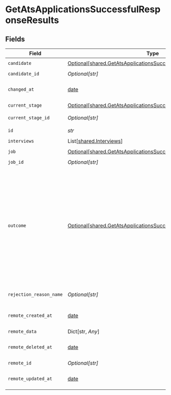 # GetAtsApplicationsSuccessfulResponseResults


## Fields

| Field                                                                                                                                                                                                                                                                                                                                                          | Type                                                                                                                                                                                                                                                                                                                                                           | Required                                                                                                                                                                                                                                                                                                                                                       | Description                                                                                                                                                                                                                                                                                                                                                    |
| -------------------------------------------------------------------------------------------------------------------------------------------------------------------------------------------------------------------------------------------------------------------------------------------------------------------------------------------------------------- | -------------------------------------------------------------------------------------------------------------------------------------------------------------------------------------------------------------------------------------------------------------------------------------------------------------------------------------------------------------- | -------------------------------------------------------------------------------------------------------------------------------------------------------------------------------------------------------------------------------------------------------------------------------------------------------------------------------------------------------------- | -------------------------------------------------------------------------------------------------------------------------------------------------------------------------------------------------------------------------------------------------------------------------------------------------------------------------------------------------------------- |
| `candidate`                                                                                                                                                                                                                                                                                                                                                    | [Optional[shared.GetAtsApplicationsSuccessfulResponseCandidate]](../../models/shared/getatsapplicationssuccessfulresponsecandidate.md)                                                                                                                                                                                                                         | :heavy_check_mark:                                                                                                                                                                                                                                                                                                                                             | N/A                                                                                                                                                                                                                                                                                                                                                            |
| `candidate_id`                                                                                                                                                                                                                                                                                                                                                 | *Optional[str]*                                                                                                                                                                                                                                                                                                                                                | :heavy_check_mark:                                                                                                                                                                                                                                                                                                                                             | N/A                                                                                                                                                                                                                                                                                                                                                            |
| `changed_at`                                                                                                                                                                                                                                                                                                                                                   | [date](https://docs.python.org/3/library/datetime.html#date-objects)                                                                                                                                                                                                                                                                                           | :heavy_check_mark:                                                                                                                                                                                                                                                                                                                                             | YYYY-MM-DDTHH:mm:ss.sssZ<br/><br/>[](https://developer.mozilla.org/en-US/docs/Web/JavaScript/Reference/Global_Objects/Date/toISOString)                                                                                                                                                                                                                        |
| `current_stage`                                                                                                                                                                                                                                                                                                                                                | [Optional[shared.GetAtsApplicationsSuccessfulResponseCurrentStage]](../../models/shared/getatsapplicationssuccessfulresponsecurrentstage.md)                                                                                                                                                                                                                   | :heavy_check_mark:                                                                                                                                                                                                                                                                                                                                             | N/A                                                                                                                                                                                                                                                                                                                                                            |
| `current_stage_id`                                                                                                                                                                                                                                                                                                                                             | *Optional[str]*                                                                                                                                                                                                                                                                                                                                                | :heavy_check_mark:                                                                                                                                                                                                                                                                                                                                             | ID of the current application stage                                                                                                                                                                                                                                                                                                                            |
| `id`                                                                                                                                                                                                                                                                                                                                                           | *str*                                                                                                                                                                                                                                                                                                                                                          | :heavy_check_mark:                                                                                                                                                                                                                                                                                                                                             | N/A                                                                                                                                                                                                                                                                                                                                                            |
| `interviews`                                                                                                                                                                                                                                                                                                                                                   | List[[shared.Interviews](../../models/shared/interviews.md)]                                                                                                                                                                                                                                                                                                   | :heavy_check_mark:                                                                                                                                                                                                                                                                                                                                             | N/A                                                                                                                                                                                                                                                                                                                                                            |
| `job`                                                                                                                                                                                                                                                                                                                                                          | [Optional[shared.GetAtsApplicationsSuccessfulResponseJob]](../../models/shared/getatsapplicationssuccessfulresponsejob.md)                                                                                                                                                                                                                                     | :heavy_check_mark:                                                                                                                                                                                                                                                                                                                                             | N/A                                                                                                                                                                                                                                                                                                                                                            |
| `job_id`                                                                                                                                                                                                                                                                                                                                                       | *Optional[str]*                                                                                                                                                                                                                                                                                                                                                | :heavy_check_mark:                                                                                                                                                                                                                                                                                                                                             | N/A                                                                                                                                                                                                                                                                                                                                                            |
| `outcome`                                                                                                                                                                                                                                                                                                                                                      | [Optional[shared.GetAtsApplicationsSuccessfulResponseOutcome]](../../models/shared/getatsapplicationssuccessfulresponseoutcome.md)                                                                                                                                                                                                                             | :heavy_check_mark:                                                                                                                                                                                                                                                                                                                                             | Parsed status of the application. If Kombo identifies that the application was accepted and the candidate hired, it will be `HIRED`. If the application was rejected or the candidate declined, it will be `DECLINED`. If the application is still in process, it will be `PENDING`.<br/>Kombo will always try to deliver this infomation as reliably as possible. |
| `rejection_reason_name`                                                                                                                                                                                                                                                                                                                                        | *Optional[str]*                                                                                                                                                                                                                                                                                                                                                | :heavy_check_mark:                                                                                                                                                                                                                                                                                                                                             | Reason for the rejection of the candidate.                                                                                                                                                                                                                                                                                                                     |
| `remote_created_at`                                                                                                                                                                                                                                                                                                                                            | [date](https://docs.python.org/3/library/datetime.html#date-objects)                                                                                                                                                                                                                                                                                           | :heavy_check_mark:                                                                                                                                                                                                                                                                                                                                             | YYYY-MM-DDTHH:mm:ss.sssZ<br/><br/>[](https://developer.mozilla.org/en-US/docs/Web/JavaScript/Reference/Global_Objects/Date/toISOString)                                                                                                                                                                                                                        |
| `remote_data`                                                                                                                                                                                                                                                                                                                                                  | Dict[str, *Any*]                                                                                                                                                                                                                                                                                                                                               | :heavy_check_mark:                                                                                                                                                                                                                                                                                                                                             | N/A                                                                                                                                                                                                                                                                                                                                                            |
| `remote_deleted_at`                                                                                                                                                                                                                                                                                                                                            | [date](https://docs.python.org/3/library/datetime.html#date-objects)                                                                                                                                                                                                                                                                                           | :heavy_check_mark:                                                                                                                                                                                                                                                                                                                                             | YYYY-MM-DDTHH:mm:ss.sssZ<br/><br/>[](https://developer.mozilla.org/en-US/docs/Web/JavaScript/Reference/Global_Objects/Date/toISOString)                                                                                                                                                                                                                        |
| `remote_id`                                                                                                                                                                                                                                                                                                                                                    | *Optional[str]*                                                                                                                                                                                                                                                                                                                                                | :heavy_check_mark:                                                                                                                                                                                                                                                                                                                                             | N/A                                                                                                                                                                                                                                                                                                                                                            |
| `remote_updated_at`                                                                                                                                                                                                                                                                                                                                            | [date](https://docs.python.org/3/library/datetime.html#date-objects)                                                                                                                                                                                                                                                                                           | :heavy_check_mark:                                                                                                                                                                                                                                                                                                                                             | YYYY-MM-DDTHH:mm:ss.sssZ<br/><br/>[](https://developer.mozilla.org/en-US/docs/Web/JavaScript/Reference/Global_Objects/Date/toISOString)                                                                                                                                                                                                                        |